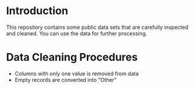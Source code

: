 # Introduction

This repository contains some public data sets that are carefully inspected and cleaned. You can use the data for further processing. 

# Data Cleaning Procedures

* Columns with only one value is removed from data
* Empty records are converted into "Other"
